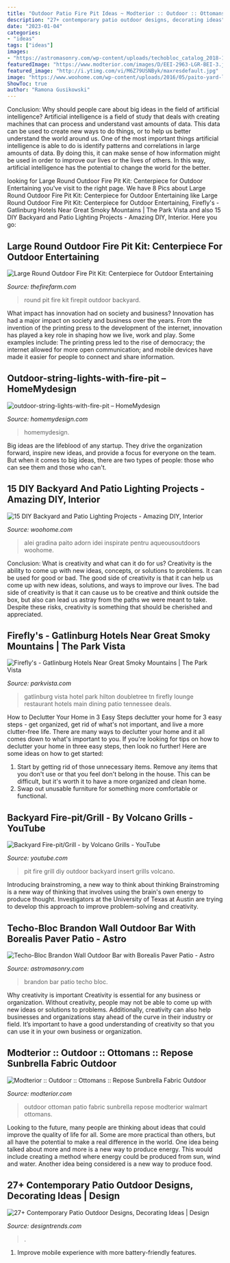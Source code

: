 ```yaml
---
title: "Outdoor Patio Fire Pit Ideas ~ Modterior :: Outdoor :: Ottomans :: Repose Sunbrella Fabric Outdoor"
description: "27+ contemporary patio outdoor designs, decorating ideas"
date: "2023-01-04"
categories:
- "ideas"
tags: ["ideas"]
images:
- "https://astromasonry.com/wp-content/uploads/techobloc_catalog_2018-1235_brandon_wall.jpg"
featuredImage: "https://www.modterior.com/images/D/EEI-2963-LGR-BEI-3.jpg"
featured_image: "http://i.ytimg.com/vi/M6Z79USNByk/maxresdefault.jpg"
image: "https://www.woohome.com/wp-content/uploads/2016/05/paito-yard-lighting-summer-15.jpg"
ShowToc: true
author: "Ramona Gusikowski"
---
```



Conclusion: Why should people care about big ideas in the field of artificial intelligence?
Artificial intelligence is a field of study that deals with creating machines that can process and understand vast amounts of data. This data can be used to create new ways to do things, or to help us better understand the world around us. One of the most important things artificial intelligence is able to do is identify patterns and correlations in large amounts of data. By doing this, it can make sense of how information might be used in order to improve our lives or the lives of others. In this way, artificial intelligence has the potential to change the world for the better.

	

		
looking for Large Round Outdoor Fire Pit Kit: Centerpiece for Outdoor Entertaining you've visit to the right page. We have 8 Pics about Large Round Outdoor Fire Pit Kit: Centerpiece for Outdoor Entertaining like Large Round Outdoor Fire Pit Kit: Centerpiece for Outdoor Entertaining, Firefly&#039;s - Gatlinburg Hotels Near Great Smoky Mountains | The Park Vista and also 15 DIY Backyard and Patio Lighting Projects - Amazing DIY, Interior. Here you go:
		
    
## Large Round Outdoor Fire Pit Kit: Centerpiece For Outdoor Entertaining

<img loading=lazy src="https://thefirefarm.com/wp-content/uploads/fire-pit-kit-large-round-backyard.jpg" onerror="this.onerror=null;this.src='https://tse3.mm.bing.net/th?id=OIP.r16Kw7V2aJXXHWf7Z6UmYwHaJ4&amp;pid=15.1';" alt="Large Round Outdoor Fire Pit Kit: Centerpiece for Outdoor Entertaining">

_Source: thefirefarm.com_

>round pit fire kit firepit outdoor backyard. 

	

What impact has innovation had on society and business?
Innovation has had a major impact on society and business over the years. From the invention of the printing press to the development of the internet, innovation has played a key role in shaping how we live, work and play. Some examples include: The printing press led to the rise of democracy; the internet allowed for more open communication; and mobile devices have made it easier for people to connect and share information.

    
## Outdoor-string-lights-with-fire-pit – HomeMydesign

<img loading=lazy src="https://homemydesign.com/wp-content/uploads/2019/06/outdoor-string-lights-with-fire-pit.jpg" onerror="this.onerror=null;this.src='https://tse4.mm.bing.net/th?id=OIP.vKxGI1wdmTUAbbTBGljFqQHaLG&amp;pid=15.1';" alt="outdoor-string-lights-with-fire-pit – HomeMydesign">

_Source: homemydesign.com_

>homemydesign. 

	

Big ideas are the lifeblood of any startup. They drive the organization forward, inspire new ideas, and provide a focus for everyone on the team. But when it comes to big ideas, there are two types of people: those who can see them and those who can't. 

    
## 15 DIY Backyard And Patio Lighting Projects - Amazing DIY, Interior

<img loading=lazy src="https://www.woohome.com/wp-content/uploads/2016/05/paito-yard-lighting-summer-15.jpg" onerror="this.onerror=null;this.src='https://tse3.mm.bing.net/th?id=OIP.q4_GaPhdceR_2AXNoWgTzgHaKa&amp;pid=15.1';" alt="15 DIY Backyard and Patio Lighting Projects - Amazing DIY, Interior">

_Source: woohome.com_

>alei gradina paito adorn idei inspirate pentru aqueousoutdoors woohome. 

	

Conclusion: What is creativity and what can it do for us?
Creativity is the ability to come up with new ideas, concepts, or solutions to problems. It can be used for good or bad. The good side of creativity is that it can help us come up with new ideas, solutions, and ways to improve our lives. The bad side of creativity is that it can cause us to be creative and think outside the box, but also can lead us astray from the paths we were meant to take. Despite these risks, creativity is something that should be cherished and appreciated.

    
## Firefly&#039;s - Gatlinburg Hotels Near Great Smoky Mountains | The Park Vista

<img loading=lazy src="https://www.parkvista.com/wp-content/uploads/2020/04/3724-04-banner.jpg" onerror="this.onerror=null;this.src='https://tse1.mm.bing.net/th?id=OIP.d62FfzKqZ_aJ6T69s6lu6AHaHa&amp;pid=15.1';" alt="Firefly&#039;s - Gatlinburg Hotels Near Great Smoky Mountains | The Park Vista">

_Source: parkvista.com_

>gatlinburg vista hotel park hilton doubletree tn firefly lounge restaurant hotels main dining patio tennessee deals. 

	

How to Declutter Your Home in 3 Easy Steps
declutter your home for 3 easy steps - get organized, get rid of what's not important, and live a more clutter-free life.
There are many ways to declutter your home and it all comes down to what's important to you. If you're looking for tips on how to declutter your home in three easy steps, then look no further! Here are some ideas on how to get started: 

1. Start by getting rid of those unnecessary items. Remove any items that you don't use or that you feel don't belong in the house. This can be difficult, but it's worth it to have a more organized and clean home. 
2. Swap out unusable furniture for something more comfortable or functional.

    
## Backyard Fire-pit/Grill - By Volcano Grills - YouTube

<img loading=lazy src="http://i.ytimg.com/vi/M6Z79USNByk/maxresdefault.jpg" onerror="this.onerror=null;this.src='https://tse4.mm.bing.net/th?id=OIP.e6vSXQRh-gdkryskMc68TwHaEK&amp;pid=15.1';" alt="Backyard Fire-pit/Grill - by Volcano Grills - YouTube">

_Source: youtube.com_

>pit fire grill diy outdoor backyard insert grills volcano. 

	

Introducing brainstroming, a new way to think about thinking
Brainstroming is a new way of thinking that involves using the brain's own energy to produce thought. Investigators at the University of Texas at Austin are trying to develop this approach to improve problem-solving and creativity.

    
## Techo-Bloc Brandon Wall Outdoor Bar With Borealis Paver Patio - Astro

<img loading=lazy src="https://astromasonry.com/wp-content/uploads/techobloc_catalog_2018-1235_brandon_wall.jpg" onerror="this.onerror=null;this.src='https://tse2.mm.bing.net/th?id=OIP.sCE1gLMSWPkKI4P98Zp4uwHaKH&amp;pid=15.1';" alt="Techo-Bloc Brandon Wall Outdoor Bar with Borealis Paver Patio - Astro">

_Source: astromasonry.com_

>brandon bar patio techo bloc. 

	

Why creativity is important
Creativity is essential for any business or organization. Without creativity, people may not be able to come up with new ideas or solutions to problems. Additionally, creativity can also help businesses and organizations stay ahead of the curve in their industry or field. It’s important to have a good understanding of creativity so that you can use it in your own business or organization.

    
## Modterior :: Outdoor :: Ottomans :: Repose Sunbrella Fabric Outdoor

<img loading=lazy src="https://www.modterior.com/images/D/EEI-2963-LGR-BEI-3.jpg" onerror="this.onerror=null;this.src='https://tse2.mm.bing.net/th?id=OIP.iaxyNrjp44iuCR9LqvsQlQHaHa&amp;pid=15.1';" alt="Modterior :: Outdoor :: Ottomans :: Repose Sunbrella Fabric Outdoor">

_Source: modterior.com_

>outdoor ottoman patio fabric sunbrella repose modterior walmart ottomans. 

	

Looking to the future, many people are thinking about ideas that could improve the quality of life for all. Some are more practical than others, but all have the potential to make a real difference in the world. One idea being talked about more and more is a new way to produce energy. This would include creating a method where energy could be produced from sun, wind and water. Another idea being considered is a new way to produce food.

    
## 27+ Contemporary Patio Outdoor Designs, Decorating Ideas | Design

<img loading=lazy src="https://images.designtrends.com/wp-content/uploads/2015/10/06082505/Simplicity-Contemporary-Patio-Design.jpg" onerror="this.onerror=null;this.src='https://tse2.mm.bing.net/th?id=OIP.EztR8icUuDo-SqcQaCr8YgHaLH&amp;pid=15.1';" alt="27+ Contemporary Patio Outdoor Designs, Decorating Ideas | Design">

_Source: designtrends.com_

>. 

	

1. Improve mobile experience with more battery-friendly features.

